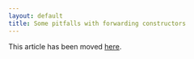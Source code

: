 ```yaml
---
layout: default
title: Some pitfalls with forwarding constructors
---
```


This article has been moved [here].

 [here]: /cxx11/2012/06/05/is_related.html


